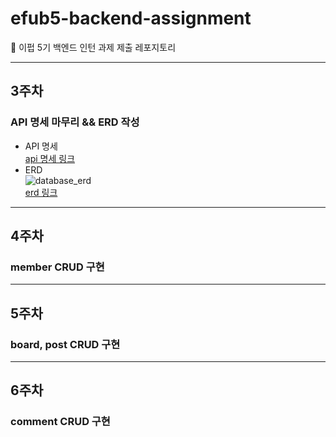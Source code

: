 # efub5-backend-assignment
💙 이펍 5기 백엔드 인턴 과제 제출 레포지토리
**********
## 3주차
### API 명세 마무리 && ERD 작성
- API 명세 <br>
[api 명세 링크](https://m2nsp.gitbook.io/m2nsp/everytime)
- ERD <br>
![database_erd](./database_erd.png) <br>
[erd 링크](https://www.erdcloud.com/d/CxvS2pMFYYod7CuC2)

**********
## 4주차
### member CRUD 구현

**********
## 5주차
### board, post CRUD 구현

**********
## 6주차
### comment CRUD 구현
